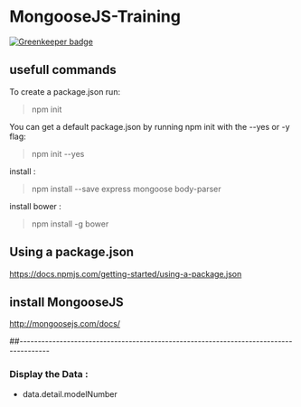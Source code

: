 # MongooseJS-Training

[![Greenkeeper badge](https://badges.greenkeeper.io/MrDataScientist/Mongoose-Node.js.svg)](https://greenkeeper.io/)

## usefull commands

To create a package.json run:

> npm init

You can get a default package.json by running npm init with the --yes or -y flag:

> npm init --yes

install :

> npm install --save express mongoose body-parser

install bower :

> npm install -g bower

## Using a package.json

https://docs.npmjs.com/getting-started/using-a-package.json

## install MongooseJS

http://mongoosejs.com/docs/

##--------------------------------------------------------------------------------------

### Display the Data : 

- data.detail.modelNumber

